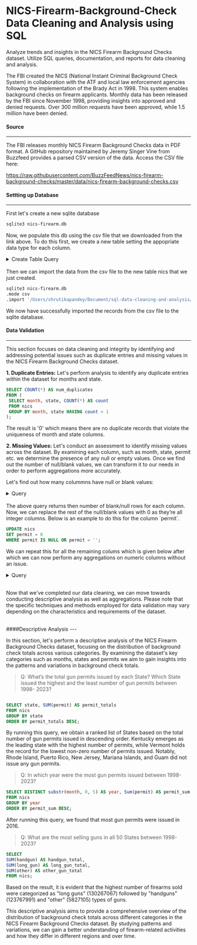 # NICS-Firearm-Background-Check Data Cleaning and Analysis using SQL
Analyze trends and insights in the NICS Firearm Background Checks dataset. Utilize SQL queries, documentation, and reports for data cleaning and analysis. 

The FBI created the NICS (National Instant Criminal Background Check System) in collaboration with the ATF and local law enforcement agencies following the implementation of the Brady Act in 1998. This system enables background checks on firearm applicants. Monthly data has been released by the FBI since November 1998, providing insights into approved and denied requests. Over 300 million requests have been approved, while 1.5 million have been denied.


#### Source
---
The FBI releases monthly NICS Firearm Background Checks data in PDF format. A GitHub repository maintained by Jeremy Singer Vine from Buzzfeed provides a parsed CSV version of the data. Access the CSV file here:

https://raw.githubusercontent.com/BuzzFeedNews/nics-firearm-background-checks/master/data/nics-firearm-background-checks.csv
<br>

#### Settting up Database
---
First let's create a new sqlite database

```bash
sqlite3 nics-firearm.db 
```

Now, we populate this db using the csv file that we downloaded from the link above. To do this first, we create a new table setting the appopriate data type for each column.

<details>
    <summary>Create Table Query</summary>
    
```sql
CREATE TABLE nics (
    month TEXT NOT NULL,
    state TEXT NOT NULL,
    permit INTEGER,
    permit_recheck INTEGER,
    handgun INTEGER,
    long_gun INTEGER,
    other INTEGER,
    multiple INTEGER,
    admin INTEGER,
    prepawn_handgun INTEGER,
    prepawn_long_gun INTEGER,
    prepawn_other INTEGER,
    redemption_handgun INTEGER,
    redemption_long_gun INTEGER,
    redemption_other INTEGER,
    returned_handgun INTEGER,
    returned_long_gun INTEGER,
    returned_other INTEGER,
    rentals_handgun INTEGER,
    rentals_long_gun INTEGER,
    private_sale_handgun INTEGER,
    private_sale_long_gun INTEGER,
    private_sale_other INTEGER,
    return_to_seller_handgun INTEGER,
    return_to_seller_long_gun INTEGER,
    return_to_seller_other INTEGER,
    totals INTEGER
);

```
</details>

<br>
Then we can import the data from the csv file to the new table nics that we just created.

```bash
sqlite3 nics-firearm.db
.mode csv
.import '/Users/shrutikapandey/Document/sql-data-cleaning-and-analysis/nics-firearm-background-checks.csv' nics
```

We now have successfully imported the records from the csv file to the sqlite database.
<br>

#### Data Validation
---
This section focuses on data cleaning and integrity by identifying and addressing potential issues such as duplicate entries and missing values in the NICS Firearm Background Checks dataset.

**1. Duplicate Entries:**
Let's perform analysis to identify any duplicate entries within the dataset for months and state.


```sql
SELECT COUNT(*) AS num_duplicates
FROM (
 SELECT month, state, COUNT(*) AS count
 FROM nics
 GROUP BY month, state HAVING count > 1
);
```
The result is '0' which means there are no duplicate records that violate the uniqueness of month and state columns.

**2. Missing Values:**
Let's conduct an assessment to identify missing values across the dataset. By examining each column, such as month, state, permit etc. we determine the presence of any null or empty values. Once we find out the number of null/blank values, we can transform it to our needs in order to perform aggregations more accurately.

Let's find out how many colummns have null or blank values:

<details>
    <summary>Query</summary>
    
```sql
SELECT
COUNT(CASE WHEN month IS NULL OR month = '' THEN 1 END) AS null_month_count,
COUNT(CASE WHEN state IS NULL OR state = '' THEN 1 END) AS null_state_count,
COUNT(CASE WHEN permit IS NULL OR permit = '' THEN 1 END) AS null_permit_count,
COUNT(CASE WHEN permit_recheck is NULL or permit_recheck = '' THEN 1 END) AS null_permit_recheck_count,
COUNT(CASE WHEN handgun is NULL or handgun = '' THEN 1 END) AS null_handgun_count,
COUNT(CASE WHEN long_gun is NULL or long_gun = '' THEN 1 END) AS null_long_gun_count,
COUNT(CASE WHEN other is NULL or other = '' THEN 1 END) AS null_other_count,
COUNT(CASE WHEN multiple is NULL or multiple = '' THEN 1 END) AS null_multiple_count,
COUNT(CASE WHEN admin is NULL or admin = '' THEN 1 END) AS null_admin_count,
COUNT(CASE WHEN prepawn_handgun is NULL or prepawn_handgun = '' THEN 1 END) AS null_prepawn_handgun_count,
COUNT(CASE WHEN prepawn_long_gun is NULL or prepawn_long_gun = '' THEN 1 END) AS null_prepawn_long_gun_count,
COUNT(CASE WHEN prepawn_other is NULL or prepawn_other = '' THEN 1 END) AS null_prepawn_other_count,
COUNT(CASE WHEN redemption_handgun is NULL or redemption_handgun = '' THEN 1 END) AS null_redemption_handgun_count,
COUNT(CASE WHEN redemption_long_gun is NULL or redemption_long_gun = '' THEN 1 END) AS null_redemption_long_gun_count,
COUNT(CASE WHEN redemption_other is NULL or redemption_other = '' THEN 1 END) AS null_redemption_other_count,
COUNT(CASE WHEN returned_handgun is NULL or returned_handgun = '' THEN 1 END) AS null_returned_handgun_count,
COUNT(CASE WHEN returned_long_gun is NULL or returned_long_gun = '' THEN 1 END) AS null_returned_long_gun_count,
COUNT(CASE WHEN returned_other is NULL or returned_other = '' THEN 1 END) AS null_returned_other_count,
COUNT(CASE WHEN rentals_handgun is NULL or rentals_handgun = '' THEN 1 END) AS null_rentals_handgun_count,
COUNT(CASE WHEN rentals_long_gun is NULL or rentals_long_gun = '' THEN 1 END) AS null_rentals_long_gun_count,
COUNT(CASE WHEN private_sale_handgun is NULL or private_sale_handgun = '' THEN 1 END) AS null_private_sale_handgun_count,
COUNT(CASE WHEN private_sale_long_gun is NULL or private_sale_long_gun = '' THEN 1 END) AS null_private_sale_long_gun_count,
COUNT(CASE WHEN private_sale_other is NULL or private_sale_other = '' THEN 1 END) AS null_private_sale_other_count,
COUNT(CASE WHEN return_to_seller_handgun is NULL or return_to_seller_handgun = '' THEN 1 END) AS null_return_to_seller_handgun_count,
COUNT(CASE WHEN return_to_seller_long_gun is NULL or return_to_seller_long_gun = '' THEN 1 END) AS null_return_to_seller_long_gun_count,
COUNT(CASE WHEN return_to_seller_other is NULL or return_to_seller_other = '' THEN 1 END) AS null_return_to_seller_other_count,
COUNT(CASE WHEN totals is NULL THEN 1 END) AS null_totals_count
FROM nics;
```
</details>
<br>
The above query returns then number of blank/null rows for each column. Now, we can replace the rest of the null/blank values with 0 as they’re all integer columns.
Below is an example to do this for the column `permit`.

```sql
UPDATE nics
SET permit = 0
WHERE permit IS NULL OR permit = '';
```

We can repeat this for all the remaining colums which is given below after which we can now perform any aggregations on numeric columns without an issue.

<details>
    <summary>Query</summary>
    
```sql
UPDATE nics
SET permit = 0
WHERE permit IS NULL OR permit = '';
UPDATE nics
SET permit_recheck = 0
WHERE permit_recheck IS NULL OR permit_recheck = '';
UPDATE nics
SET handgun = 0
WHERE handgun IS NULL OR handgun = '';
UPDATE nics
SET long_gun = 0
WHERE long_gun IS NULL OR long_gun = '';
UPDATE nics
SET other = 0
WHERE other IS NULL OR other = '';
UPDATE nics
SET multiple = 0
WHERE multiple IS NULL OR multiple = '';
UPDATE nics
SET admin = 0
WHERE admin IS NULL OR admin = '';
UPDATE nics
SET prepawn_handgun = 0
WHERE prepawn_handgun IS NULL OR prepawn_handgun = '';
UPDATE nics
SET prepawn_long_gun = 0
WHERE prepawn_long_gun IS NULL OR prepawn_long_gun = '';
UPDATE nics
SET prepawn_other = 0
WHERE prepawn_other IS NULL OR prepawn_other = '';
UPDATE nics
SET redemption_handgun = 0
WHERE redemption_handgun IS NULL OR redemption_handgun = '';
UPDATE nics
SET redemption_long_gun = 0
WHERE redemption_long_gun IS NULL OR redemption_long_gun = '';
UPDATE nics
SET redemption_other = 0
WHERE redemption_other IS NULL OR redemption_other = '';
UPDATE nics
SET returned_handgun = 0
WHERE returned_handgun IS NULL OR returned_handgun = '';
UPDATE nics
SET returned_long_gun = 0
WHERE returned_long_gun IS NULL OR returned_long_gun = '';
UPDATE nics
SET returned_other = 0
WHERE returned_other IS NULL OR returned_other = '';
UPDATE nics
SET rentals_handgun = 0
WHERE rentals_handgun IS NULL OR rentals_handgun = '';
UPDATE nics
SET rentals_long_gun = 0
WHERE rentals_long_gun IS NULL OR rentals_long_gun = '';
UPDATE nics
SET private_sale_handgun = 0
WHERE private_sale_handgun IS NULL OR private_sale_handgun = '';
UPDATE nics
SET private_sale_long_gun = 0
WHERE private_sale_long_gun IS NULL OR private_sale_long_gun = '';
UPDATE nics
SET private_sale_other = 0
WHERE private_sale_other IS NULL OR private_sale_other = '';
UPDATE nics
SET return_to_seller_handgun = 0
WHERE return_to_seller_handgun IS NULL OR return_to_seller_handgun = '';
UPDATE nics
SET return_to_seller_long_gun = 0
WHERE return_to_seller_long_gun IS NULL OR return_to_seller_long_gun = '';
UPDATE nics
SET return_to_seller_other = 0
WHERE return_to_seller_other IS NULL OR return_to_seller_other = '';
UPDATE nics
SET totals = 0
WHERE totals IS NULL OR totals = '';
```
</details>

 <br> 

Now that we've completed our data cleaning, we can move towards conducting descriptive analysis as well as aggregations. Please note that the specific techniques and methods employed for data validation may vary depending on the characteristics and requirements of the dataset.

<br>
####Descriptive Analysis
---

In this section, let's perform a descriptive analysis of the NICS Firearm Background Checks dataset, focusing on the distribution of background check totals across various categories. By examining the dataset's key categories such as months, states and permits we aim to gain insights into the patterns and variations in background check totals.

> Q: What’s the total gun permits issued by each State? Which State issued the highest and the least number of gun permits between 1998- 2023?

```sql

SELECT state, SUM(permit) AS permit_totals
FROM nics
GROUP BY state
ORDER BY permit_totals DESC;

```
By running this query, we obtain a ranked list of States based on the total number of gun permits issued in descending order. Kentucky emerges as the leading state with the highest number of permits, while Vermont holds the record for the lowest non-zero number of permits issued. Notably, Rhode Island, Puerto Rico, New Jersey, Mariana Islands, and Guam did not issue any gun permits.





> Q: In which year were the most gun permits issued between 1998-2023?


```sql
SELECT DISTINCT substr(month, 0, 5) AS year, Sum(permit) AS permit_sum
FROM nics
GROUP BY year
ORDER BY permit_sum DESC;

```

After running this query, we found that most gun permits were issued in 2016.


> Q: What are the most selling guns in all 50 States between 1998-2023?

```sql
SELECT
SUM(handgun) AS handgun_total,
SUM(long_gun) AS long_gun_total,
SUM(other) AS other_gun_total
FROM nics;

```
Based on the result, it is evident that the highest number of firearms sold were categorized as "long guns" (130267067) followed by "handguns" (123767991) and "other" (5827105) types of guns.


This descriptive analysis aims to provide a comprehensive overview of the distribution of background check totals across different categories in the NICS Firearm Background Checks dataset. By studying patterns and variations, we can gain a better understanding of firearm-related activities and how they differ in different regions and over time.